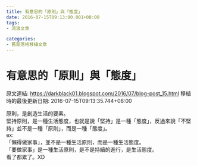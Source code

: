 ```yaml
---
title: 有意思的「原則」與「態度」
date: 2016-07-15T09:13:00.001+08:00
tags: 
- 流浪文章

categories:
- 舊部落格移植文章
---
```


# 有意思的「原則」與「態度」

原文連結: https://darkblack01.blogspot.com/2016/07/blog-post_15.html
移植時的最後更新日期: 2016-07-15T09:13:35.744+08:00

原則，是創造生活的要素。<br />堅持原則，是一種生活態度，也就是說「堅持」是一種「態度」，反過來說「不堅持」並不是一種「原則」，而是一種「態度」。<br />ex:<br />「懶得做家事」，並不是一種生活原則，而是一種生活態度。<br />「要做家事」是一種生活原則，是不是持續的進行，是生活態度。<br />看了都累了。XD
